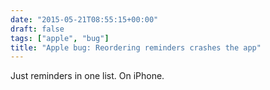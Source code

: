 ```yaml
---
date: "2015-05-21T08:55:15+00:00"
draft: false
tags: ["apple", "bug"]
title: "Apple bug: Reordering reminders crashes the app"
---
```



Just reminders in one list. On iPhone.

